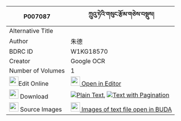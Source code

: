 |P007087|ཀྲུའུ་ཏེའི་གསུང་རྩོམ་གཅེས་བསྡུས། 
| --- | --- 
|Alternative Title |
|Author| 朱德
|BDRC ID | W1KG18570
|Creator | Google OCR
|Number of Volumes| 1
|<img width="25" src="https://img.icons8.com/color/25/000000/edit-property.png">Edit Online| [<img width="25" src="https://avatars.githubusercontent.com/u/45091458?s=200&v=4"> Open in Editor](http://editor.openpecha.org/P007087)
|<img width="25" src="https://img.icons8.com/fluent/48/000000/download-2.png"/>  Download | [![](https://img.icons8.com/color/20/000000/txt.png)Plain Text](https://github.com/Openpecha/P007087/releases/download/v1/tru'u_te_sungtsom_chedu_plain_P007087.zip), [![](https://img.icons8.com/color/20/000000/txt.png)Text with Pagination](https://github.com/Openpecha/P007087/releases/download/v1/tru'u_te_sungtsom_chedu_pages_P007087.zip)
|<img width="25" src="https://img.icons8.com/plasticine/100/000000/pictures-folder.png"/>  Source Images | [<img width="25" src="https://library.bdrc.io/icons/BUDA-small.svg"> Images of text file open in BUDA](https://library.bdrc.io/show/bdr:W1KG18570)